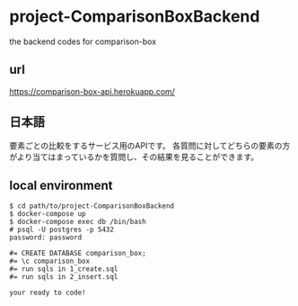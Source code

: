 # project-ComparisonBoxBackend
the backend codes for comparison-box

## url
https://comparison-box-api.herokuapp.com/

## 日本語
要素ごとの比較をするサービス用のAPIです。
各質問に対してどちらの要素の方がより当てはまっているかを質問し、その結果を見ることができます。

## local environment
```
$ cd path/to/project-ComparisonBoxBackend
$ docker-compose up
$ docker-compose exec db /bin/bash
# psql -U postgres -p 5432
password: password

#= CREATE DATABASE comparison_box;
#= \c comparison_box
#= run sqls in 1_create.sql
#= run sqls in 2_insert.sql

your ready to code!
```